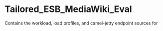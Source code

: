 # Tailored_ESB_MediaWiki_Eval
Contains the workload, load profiles, and camel-jetty endpoint sources for 

